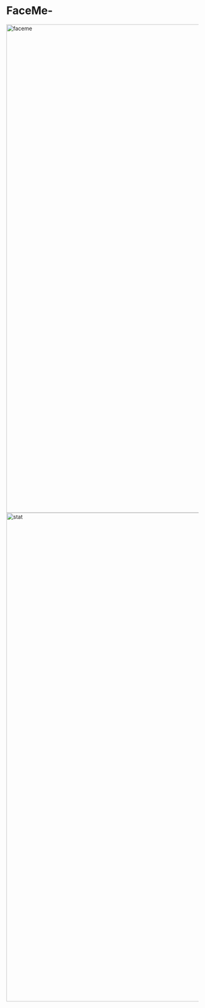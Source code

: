 # FaceMe-
<img width="1276" alt="faceme" src="https://user-images.githubusercontent.com/35988536/42945219-c790c65e-8b35-11e8-83bc-1c883229adf0.png">

<img width="1277" alt="stat" src="https://user-images.githubusercontent.com/35988536/42945208-bcd33c7e-8b35-11e8-8dc0-82749d55cf7d.png">
